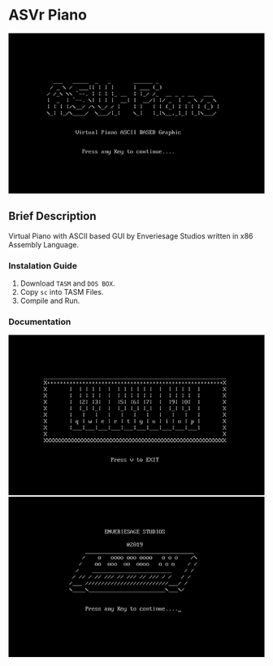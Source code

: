 # ASVr Piano
![](Documentation/Enter.png)

## Brief Description
Virtual Piano with ASCII based GUI by Enveriesage Studios written in x86 Assembly Language.

### Instalation Guide
1. Download `TASM` and `DOS BOX`.
2. Copy `sc` into TASM Files.
3. Compile and Run.

### Documentation
![](Documentation/Main.png) ![](Documentation/Exit.png)
